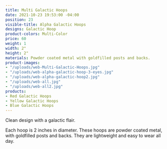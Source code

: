 ```yaml
---
title: Multi Galactic Hoops
date: 2021-10-23 19:53:00 -04:00
position: 23
visible-title: Alpha Galactic Hoops
designs: Galactic Hoop
product-colors: Multi-Color
price: 60
weight: 1
width: 2"
height: 2"
materials: Powder coated metal with goldfilled posts and backs.
product-images:
- "/uploads/web-Multi-Galactic-Hoops.jpg"
- "/uploads/web-alpha-galactic-hoop-3-eyes.jpg"
- "/uploads/web-alpha-galactic-hoop2.jpg"
- "/uploads/web-all.jpg"
- "/uploads/web-all2.jpg"
products:
- Red Galactic Hoops
- Yellow Galactic Hoops
- Blue Galactic Hoops
---
```


Clean design with a galactic flair.

Each hoop is 2 inches in diameter. These hoops are powder coated metal, with goldfilled posts and backs. They are lightweight and easy to wear all day.